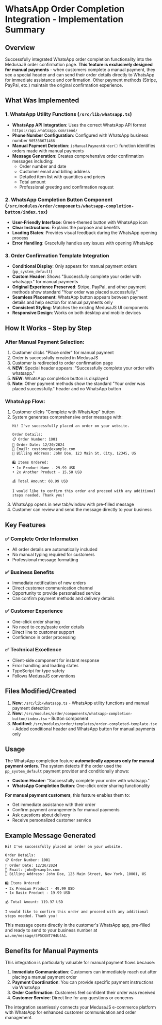# WhatsApp Order Completion Integration - Implementation Summary

## Overview
Successfully integrated WhatsApp order completion functionality into the MedusaJS order confirmation page. **This feature is exclusively designed for manual payments** - when customers complete a manual payment, they see a special header and can send their order details directly to WhatsApp for immediate assistance and confirmation. Other payment methods (Stripe, PayPal, etc.) maintain the original confirmation experience.

## What Was Implemented

### 1. WhatsApp Utility Functions (`/src/lib/whatsapp.ts`)
- **WhatsApp API Integration**: Uses the correct WhatsApp API format `https://api.whatsapp.com/send/` 
- **Phone Number Configuration**: Configured with WhatsApp business number `905338671466`
- **Manual Payment Detection**: `isManualPaymentOrder()` function identifies orders made with manual payments
- **Message Generation**: Creates comprehensive order confirmation messages including:
  - Order number and date
  - Customer email and billing address
  - Detailed item list with quantities and prices
  - Total amount
  - Professional greeting and confirmation request

### 2. WhatsApp Completion Button Component (`/src/modules/order/components/whatsapp-completion-button/index.tsx`)
- **User-Friendly Interface**: Green-themed button with WhatsApp icon
- **Clear Instructions**: Explains the purpose and benefits
- **Loading States**: Provides visual feedback during the WhatsApp opening process
- **Error Handling**: Gracefully handles any issues with opening WhatsApp

### 3. Order Confirmation Template Integration
- **Conditional Display**: Only appears for manual payment orders (`pp_system_default`)
- **Custom Header**: Shows "Successfully complete your order with whatsapp." for manual payments
- **Original Experience Preserved**: Stripe, PayPal, and other payment methods show standard "Your order was placed successfully."
- **Seamless Placement**: WhatsApp button appears between payment details and help section for manual payments only
- **Consistent Styling**: Matches the existing MedusaJS UI components
- **Responsive Design**: Works on both desktop and mobile devices

## How It Works - Step by Step

### After Manual Payment Selection:
1. Customer clicks "Place order" for manual payment
2. Order is successfully created in MedusaJS
3. Customer is redirected to order confirmation page
4. **NEW**: Special header appears: "Successfully complete your order with whatsapp."
5. **NEW**: WhatsApp completion button is displayed
6. **Note**: Other payment methods show the standard "Your order was placed successfully." header and no WhatsApp button

### WhatsApp Flow:
1. Customer clicks "Complete with WhatsApp" button
2. System generates comprehensive order message with:
   ```
   Hi! I've successfully placed an order on your website.

   Order Details:
   📋 Order Number: 1001
   📅 Order Date: 12/20/2024
   📧 Email: customer@example.com
   📍 Billing Address: John Doe, 123 Main St, City, 12345, US

   🛍️ Items Ordered:
   • 1x Product Name - 29.99 USD
   • 2x Another Product - 15.50 USD

   💰 Total Amount: 60.99 USD

   I would like to confirm this order and proceed with any additional steps needed. Thank you!
   ```
3. WhatsApp opens in new tab/window with pre-filled message
4. Customer can review and send the message directly to your business

## Key Features

### ✅ Complete Order Information
- All order details are automatically included
- No manual typing required for customers
- Professional message formatting

### ✅ Business Benefits
- Immediate notification of new orders
- Direct customer communication channel
- Opportunity to provide personalized service
- Can confirm payment methods and delivery details

### ✅ Customer Experience
- One-click order sharing
- No need to copy/paste order details
- Direct line to customer support
- Confidence in order processing

### ✅ Technical Excellence
- Client-side component for instant response
- Error handling and loading states
- TypeScript for type safety
- Follows MedusaJS conventions

## Files Modified/Created

1. **New**: `/src/lib/whatsapp.ts` - WhatsApp utility functions and manual payment detection
2. **New**: `/src/modules/order/components/whatsapp-completion-button/index.tsx` - Button component
3. **Modified**: `/src/modules/order/templates/order-completed-template.tsx` - Added conditional header and WhatsApp button for manual payments only

## Usage

The WhatsApp completion feature **automatically appears only for manual payment orders**. The system detects if the order used the `pp_system_default` payment provider and conditionally shows:

- **Custom Header**: "Successfully complete your order with whatsapp."
- **WhatsApp Completion Button**: One-click order sharing functionality

**For manual payment customers**, this feature enables them to:

- Get immediate assistance with their order
- Confirm payment arrangements for manual payments
- Ask questions about delivery
- Receive personalized customer service

## Example Message Generated

```
Hi! I've successfully placed an order on your website.

Order Details:
📋 Order Number: 1001
📅 Order Date: 12/20/2024
📧 Email: john@example.com
📍 Billing Address: John Doe, 123 Main Street, New York, 10001, US

🛍️ Items Ordered:
• 2x Premium Product - 49.99 USD
• 1x Basic Product - 19.99 USD

💰 Total Amount: 119.97 USD

I would like to confirm this order and proceed with any additional steps needed. Thank you!
```

This message opens directly in the customer's WhatsApp app, pre-filled and ready to send to your business number at `wa.me/message/5P5CGNT7H4U4A1`.

## Benefits for Manual Payments

This integration is particularly valuable for manual payment flows because:

1. **Immediate Communication**: Customers can immediately reach out after placing a manual payment order
2. **Payment Coordination**: You can provide specific payment instructions via WhatsApp
3. **Order Confirmation**: Customers feel confident their order was received
4. **Customer Service**: Direct line for any questions or concerns

The integration seamlessly connects your MedusaJS e-commerce platform with WhatsApp for enhanced customer communication and order management.
